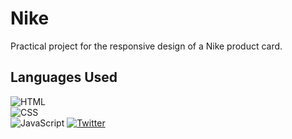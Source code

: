 # Nike
Practical project for the responsive design of a Nike product card.
## Languages Used
![HTML](https://img.shields.io/badge/HTML-FF5521?style=for-the-badge&logo=html5&logoColor=white)<br/>
![CSS](https://img.shields.io/badge/CSS-2175F5?&style=for-the-badge&logo=css3&logoColor=white)<br/>
![JavaScript](https://img.shields.io/badge/JavaScript-F7DF1E?style=for-the-badge&logo=javascript&logoColor=white)
<a href="twitter.com">![Twitter](https://img.shields.io/badge/Twitter-FF5521?style=for-the-badge&logo=twitter&logoColor=white)</a>
